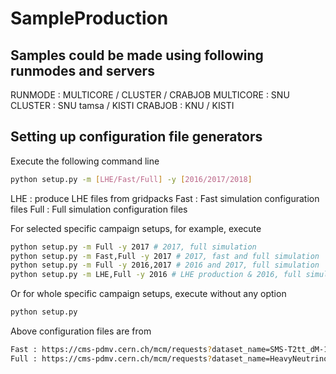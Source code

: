 # SampleProduction

## Samples could be made using following runmodes and servers

RUNMODE : MULTICORE / CLUSTER / CRABJOB
MULTICORE : SNU
CLUSTER : SNU tamsa / KISTI
CRABJOB : KNU / KISTI


## Setting up configuration file generators

Execute the following command line
```bash
python setup.py -m [LHE/Fast/Full] -y [2016/2017/2018]
```
LHE : produce LHE files from gridpacks
Fast : Fast simulation configuration files
Full : Full simulation configuration files

For selected specific campaign setups, for example, execute
```bash
python setup.py -m Full -y 2017 # 2017, full simulation
python setup.py -m Fast,Full -y 2017 # 2017, fast and full simulation
python setup.py -m Full -y 2016,2017 # 2016 and 2017, full simulation
python setup.py -m LHE,Full -y 2016 # LHE production & 2016, full simulation
```
Or for whole specific campaign setups, execute without any option
```bash
python setup.py
```

Above configuration files are from
```bash
Fast : https://cms-pdmv.cern.ch/mcm/requests?dataset_name=SMS-T2tt_dM-10to80_genHT-160_genMET-80_mWMin-0p1_Tune*_13TeV-madgraphMLM-pythia8&page=-1&shown=127
Full : https://cms-pdmv.cern.ch/mcm/requests?dataset_name=HeavyNeutrino_lljj_M-1_V-0p0949736805647_e_massiveAndCKM_LO_Tune*_madgraph-pythia8&page=0&shown=549755816063
```

